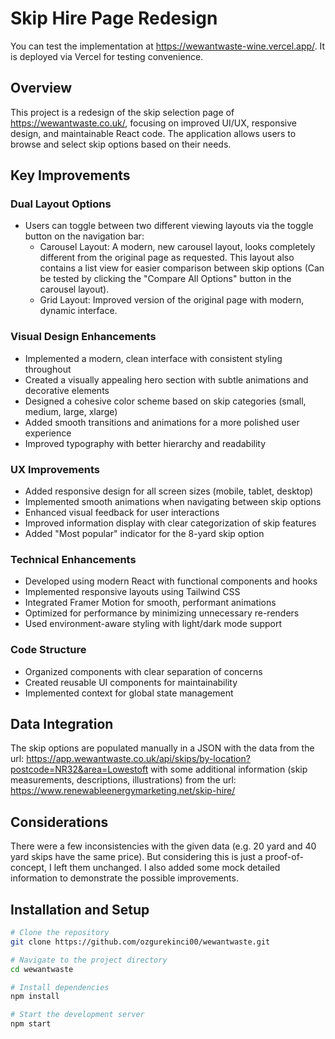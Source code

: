 # Skip Hire Page Redesign

You can test the implementation at https://wewantwaste-wine.vercel.app/. It is deployed via Vercel for testing convenience.

## Overview
This project is a redesign of the skip selection page of https://wewantwaste.co.uk/, focusing on improved UI/UX, responsive design, and maintainable React code. The application allows users to browse and select skip options based on their needs.

## Key Improvements

### Dual Layout Options
- Users can toggle between two different viewing layouts via the toggle button on the navigation bar:
  - Carousel Layout: A modern, new carousel layout, looks completely different from the original page as requested. This layout also contains a list view for easier comparison between skip options (Can be tested by clicking the "Compare All Options" button in the carousel layout).
  - Grid Layout: Improved version of the original page with modern, dynamic interface.

### Visual Design Enhancements
- Implemented a modern, clean interface with consistent styling throughout
- Created a visually appealing hero section with subtle animations and decorative elements
- Designed a cohesive color scheme based on skip categories (small, medium, large, xlarge)
- Added smooth transitions and animations for a more polished user experience
- Improved typography with better hierarchy and readability

### UX Improvements
- Added responsive design for all screen sizes (mobile, tablet, desktop)
- Implemented smooth animations when navigating between skip options
- Enhanced visual feedback for user interactions
- Improved information display with clear categorization of skip features
- Added "Most popular" indicator for the 8-yard skip option

### Technical Enhancements
- Developed using modern React with functional components and hooks
- Implemented responsive layouts using Tailwind CSS
- Integrated Framer Motion for smooth, performant animations
- Optimized for performance by minimizing unnecessary re-renders
- Used environment-aware styling with light/dark mode support

### Code Structure
- Organized components with clear separation of concerns
- Created reusable UI components for maintainability
- Implemented context for global state management

## Data Integration
The skip options are populated manually in a JSON with the data from the url: https://app.wewantwaste.co.uk/api/skips/by-location?postcode=NR32&area=Lowestoft with some additional information (skip measurements, descriptions, illustrations) from the url: https://www.renewableenergymarketing.net/skip-hire/

## Considerations
There were a few inconsistencies with the given data (e.g. 20 yard and 40 yard skips have the same price). But considering this is just a proof-of-concept, I left them unchanged. I also added some mock detailed information to demonstrate the possible improvements.

## Installation and Setup

```bash
# Clone the repository
git clone https://github.com/ozgurekinci00/wewantwaste.git

# Navigate to the project directory
cd wewantwaste

# Install dependencies
npm install

# Start the development server
npm start
```